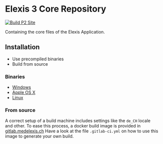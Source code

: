 # Elexis 3 Core Repository
[![Build P2 Site](https://github.com/elexis/elexis-3-core/actions/workflows/build-p2-site.yaml/badge.svg)](https://github.com/elexis/elexis-3-core/actions/workflows/build-p2-site.yaml)

Containing the core files of the Elexis Application.
## Installation
- Use precompiled binaries
- Build from source
### Binaries
- [Windows](https://download.elexis.info/elexis/3.10/products/Elexis3-win32.win32.x86_64.zip)
- [Apple OS X](https://download.elexis.info/elexis/3.10/products/Elexis3-macosx.cocoa.x86_64.zip)
- [Linux](https://download.elexis.info/elexis/3.10/products/Elexis3-linux.gtk.x86_64.zip)

### From source

A correct setup of a build machine includes settings like the `de_CH` locale and other.
To ease this process, a docker build image is provided in 
[gitlab.medelexis.ch](https://gitlab.medelexis.ch/elexis/docker-build/container_registry "gitlab.medelexis.ch") 
Have a look at the file `.gitlab-ci.yml` on how to use this image to generate your own build.
